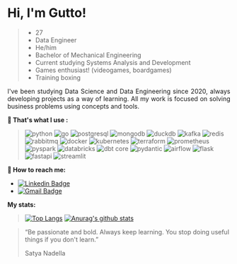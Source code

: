 # Hi, I'm Gutto!

> * 27
> * Data Engineer
> * He/him
> * Bachelor of Mechanical Engineering
> * Current studying Systems Analysis and Development
> * Games enthusiast! (videogames, boardgames)
> * Training boxing


<div style="text-align: justify;">  I've been studying Data Science and Data Engineering since 2020, always developing projects as a way of learning. All my work is focused on solving business problems using concepts and tools.
</div>
<p>
</p>  

**:thinking: That's what I use :**

>![python](https://img.shields.io/badge/Python-14354C?style=for-the-badge&logo=python&logoColor=white)
> ![go](https://img.shields.io/badge/Go-00ADD8?style=for-the-badge&logo=go&logoColor=white)
> ![postgresql](https://img.shields.io/badge/PostgreSQL-316192?style=for-the-badge&logo=postgresql&logoColor=white)
> ![mongodb](https://img.shields.io/badge/MongoDB-47A248?style=for-the-badge&logo=mongodb&logoColor=white)
> ![duckdb](https://img.shields.io/badge/DuckDB-FFF000?style=for-the-badge&logo=duckdb&logoColor=black)
> ![kafka](https://img.shields.io/badge/Kafka-232F3E?style=for-the-badge&logo=apache-kafka&logoColor=white)
> ![redis](https://img.shields.io/badge/Redis-DC382D?style=for-the-badge&logo=redis&logoColor=white)
> ![rabbitmq](https://img.shields.io/badge/RabbitMQ-FF6600?style=for-the-badge&logo=rabbitmq&logoColor=white)
> ![docker](https://img.shields.io/badge/Docker-2496ED?style=for-the-badge&logo=Docker&logoColor=white)
> ![kubernetes](https://img.shields.io/badge/Kubernetes-326CE5?style=for-the-badge&logo=kubernetes&logoColor=white)
> ![terraform](https://img.shields.io/badge/Terraform-7B42BC?style=for-the-badge&logo=terraform&logoColor=white)
> ![prometheus](https://img.shields.io/badge/Prometheus-E6522C?style=for-the-badge&logo=prometheus&logoColor=white)
> ![pyspark](https://img.shields.io/badge/PySpark-E25A1C?style=for-the-badge&logo=apache-spark&logoColor=white)
> ![databricks](https://img.shields.io/badge/Databricks-FF3621?style=for-the-badge&logo=databricks&logoColor=white)
> ![dbt core](https://img.shields.io/badge/dbt_Core-FF694B?style=for-the-badge&logo=dbt&logoColor=white)
> ![pydantic](https://img.shields.io/badge/Pydantic-E92063?style=for-the-badge&logo=pydantic&logoColor=white)
> ![airflow](https://img.shields.io/badge/Airflow-e84545?style=for-the-badge&logo=apache-airflow&logoColor=white)
> ![flask](https://img.shields.io/badge/Flask-000000?style=for-the-badge&logo=flask&logoColor=white)
> ![fastapi](https://img.shields.io/badge/FastAPI-009688?style=for-the-badge&logo=fastapi&logoColor=white)
> ![streamlit](https://img.shields.io/badge/Streamlit-FF4B4B?style=for-the-badge&logo=streamlit&logoColor=white)

**:house_with_garden: How to reach me:**
* [![Linkedin Badge](https://img.shields.io/badge/-LinkedIn-blue?style=flat&logo=LinkedIn&logoColor=white)](https://www.linkedin.com/in/gutto-laudie/)
* [![Gmail Badge](https://img.shields.io/badge/-Gmail-c14438?style=flat-square&logo=Gmail&logoColor=white&link=mailto:guttolaudie@gmail.com)](mailto:guttolaudie@gmail.com)

**My stats:**

> [![Top Langs](https://github-readme-stats.vercel.app/api/top-langs?username=guttof&hide=jupyter%20notebook,html&theme=tokyonight)](https://github.com/anuraghazra/github-readme-stats) [![Anurag's github stats](https://github-readme-stats.vercel.app/api?username=guttof&show_icons=true&theme=tokyonight)](https://github.com/anuraghazra/github-readme-stats) 

<p>
</p> 

<blockquote> “Be passionate and bold. Always keep learning. You stop doing useful things if you don't learn.”
</p> Satya Nadella</p> </blockquote> 


